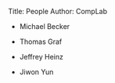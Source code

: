 Title: People
Author: CompLab

<!-- [TOC] -->

<!-- ## Core faculty -->

- Michael Becker

- Thomas Graf

- Jeffrey Heinz

- Jiwon Yun

<!-- ## Faculty in other departments -->
<!--  -->
<!-- - Niranjan Bahasubramanian -->
<!--  -->
<!-- - Susan Brennan -->
<!--  -->
<!-- - Jason Jones -->
<!--  -->
<!-- - Andrew Schwartz -->
<!--  -->
<!-- - Danny Yogitama -->
<!--  -->
<!--  -->
<!-- ## Lecturers -->
<!--  -->
<!-- - Andrei Antonenko -->
<!--  -->
<!-- ## Students -->
<!--  -->
<!-- ### M.A. -->
<!--  -->
<!-- We will have our first incoming class in Fall 2018. -->
<!--  -->
<!-- ### Ph.D. -->
<!--  -->
<!-- - Alëna Aksënova -->
<!--  -->
<!-- - Aniello De Santo -->
<!--  -->
<!-- - Hossep Dolatian -->
<!--  -->
<!-- ## Advisory board -->
